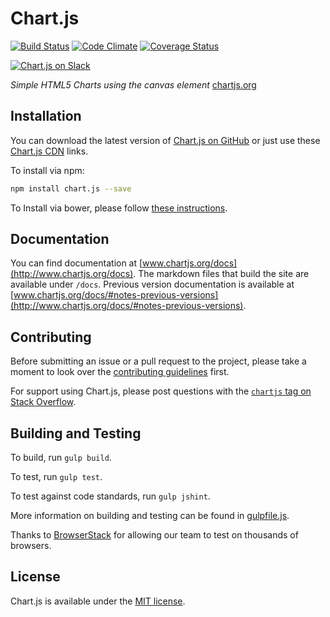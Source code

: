 # Chart.js

[![Build Status](https://travis-ci.org/chartjs/Chart.js.svg?branch=master)](https://travis-ci.org/chartjs/Chart.js) [![Code Climate](https://codeclimate.com/github/nnnick/Chart.js/badges/gpa.svg)](https://codeclimate.com/github/nnnick/Chart.js) [![Coverage Status](https://coveralls.io/repos/github/chartjs/Chart.js/badge.svg?branch=master)](https://coveralls.io/github/chartjs/Chart.js?branch=master)

[![Chart.js on Slack](https://img.shields.io/badge/slack-Chart.js-blue.svg)](https://chartjs-slack-automation.herokuapp.com/)

*Simple HTML5 Charts using the canvas element* [chartjs.org](http://www.chartjs.org)

## Installation

You can download the latest version of [Chart.js on GitHub](https://github.com/chartjs/Chart.js/releases/latest) or just use these [Chart.js CDN](https://cdnjs.com/libraries/Chart.js) links.

To install via npm:

```bash
npm install chart.js --save
```

To Install via bower, please follow [these instructions](http://www.chartjs.org/docs/#getting-started-installation).

## Documentation

You can find documentation at [www.chartjs.org/docs](http://www.chartjs.org/docs). The markdown files that build the site are available under `/docs`. Previous version documentation is available at [www.chartjs.org/docs/#notes-previous-versions](http://www.chartjs.org/docs/#notes-previous-versions).

## Contributing

Before submitting an issue or a pull request to the project, please take a moment to look over the [contributing guidelines](https://github.com/chartjs/Chart.js/blob/master/CONTRIBUTING.md) first.

For support using Chart.js, please post questions with the [`chartjs` tag on Stack Overflow](http://stackoverflow.com/questions/tagged/chartjs).

## Building and Testing

To build, run `gulp build`.

To test, run `gulp test`.

To test against code standards, run `gulp jshint`.

More information on building and testing can be found in [gulpfile.js](gulpfile.js).

Thanks to [BrowserStack](https://browserstack.com) for allowing our team to test on thousands of browsers.

## License

Chart.js is available under the [MIT license](http://opensource.org/licenses/MIT).

